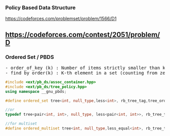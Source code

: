 ### Policy Based Data Structure
https://codeforces.com/problemset/problem/1566/D1

## https://codeforces.com/contest/2051/problem/D

### Ordered Set / PBDS

<pre>
- order_of_key (k) : Number of items strictly smaller than k .
- find_by_order(k) : K-th element in a set (counting from zero).
</pre>

```cpp
#include <ext/pb_ds/assoc_container.hpp>
#include <ext/pb_ds/tree_policy.hpp>
using namespace __gnu_pbds;

#define ordered_set tree<int, null_type,less<int>, rb_tree_tag,tree_order_statistics_node_update>

//or
typedef tree<pair<int, int>, null_type, less<pair<int, int>>, rb_tree_tag, tree_order_statistics_node_update> PBDS;

//for multiset
#define ordered_multiset tree<int, null_type,less_equal<int>, rb_tree_tag,tree_order_statistics_node_update>
```
